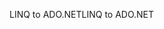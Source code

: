 <span data-ttu-id="31f6b-101">LINQ to ADO.NET</span><span class="sxs-lookup"><span data-stu-id="31f6b-101">LINQ to ADO.NET</span></span>